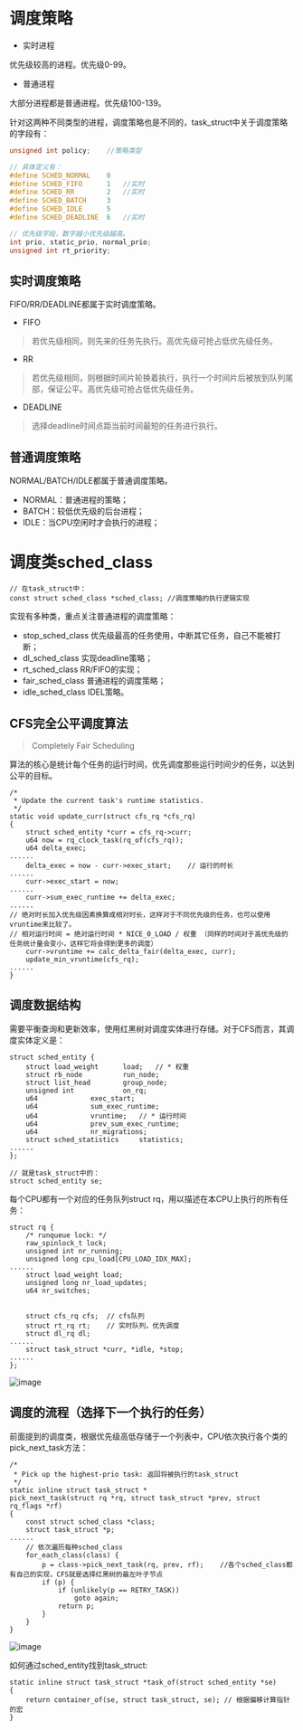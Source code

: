 # 调度策略

- 实时进程

优先级较高的进程。优先级0-99。

- 普通进程

大部分进程都是普通进程。优先级100-139。

针对这两种不同类型的进程，调度策略也是不同的，task_struct中关于调度策略的字段有：

```C
unsigned int policy;    //策略类型

// 具体定义有：
#define SCHED_NORMAL	0
#define SCHED_FIFO		1   //实时
#define SCHED_RR		2   //实时
#define SCHED_BATCH		3
#define SCHED_IDLE		5
#define SCHED_DEADLINE	6   //实时

// 优先级字段，数字越小优先级越高。
int prio, static_prio, normal_prio;
unsigned int rt_priority;
```

## 实时调度策略

FIFO/RR/DEADLINE都属于实时调度策略。

- FIFO

> 若优先级相同，则先来的任务先执行。高优先级可抢占低优先级任务。

- RR

> 若优先级相同，则根据时间片轮换着执行，执行一个时间片后被放到队列尾部，保证公平。高优先级可抢占低优先级任务。

- DEADLINE

> 选择deadline时间点距当前时间最短的任务进行执行。

## 普通调度策略

NORMAL/BATCH/IDLE都属于普通调度策略。

- NORMAL：普通进程的策略；
- BATCH：较低优先级的后台进程；
- IDLE：当CPU空闲时才会执行的进程；

# 调度类sched_class

```
// 在task_struct中：
const struct sched_class *sched_class; //调度策略的执行逻辑实现
```

实现有多种类，重点关注普通进程的调度策略：
- stop_sched_class 优先级最高的任务使用，中断其它任务，自己不能被打断；
- dl_sched_class 实现deadline策略；
- rt_sched_class RR/FIFO的实现；
- fair_sched_class 普通进程的调度策略；
- idle_sched_class IDEL策略。

## CFS完全公平调度算法

> Completely Fair Scheduling

算法的核心是统计每个任务的运行时间，优先调度那些运行时间少的任务，以达到公平的目标。

```
/*
 * Update the current task's runtime statistics.
 */
static void update_curr(struct cfs_rq *cfs_rq)
{
	struct sched_entity *curr = cfs_rq->curr;
	u64 now = rq_clock_task(rq_of(cfs_rq));
	u64 delta_exec;
......
	delta_exec = now - curr->exec_start;    // 运行的时长
......
	curr->exec_start = now;
......
	curr->sum_exec_runtime += delta_exec;
......
// 绝对时长加入优先级因素换算成相对时长，这样对于不同优先级的任务，也可以使用vruntime来比较了。
// 相对运行时间 = 绝对运行时间 * NICE_0_LOAD / 权重 （同样的时间对于高优先级的任务统计量会变小，这样它将会得到更多的调度）
	curr->vruntime += calc_delta_fair(delta_exec, curr);  
	update_min_vruntime(cfs_rq);
......
}
```

## 调度数据结构

需要平衡查询和更新效率，使用红黑树对调度实体进行存储。对于CFS而言，其调度实体定义是：

```
struct sched_entity {
	struct load_weight		load;   // * 权重
	struct rb_node			run_node;
	struct list_head		group_node;
	unsigned int			on_rq;
	u64				exec_start;
	u64				sum_exec_runtime;
	u64				vruntime;   // * 运行时间
	u64				prev_sum_exec_runtime;
	u64				nr_migrations;
	struct sched_statistics		statistics;
......
};

// 就是task_struct中的：
struct sched_entity se;
```

每个CPU都有一个对应的任务队列struct rq，用以描述在本CPU上执行的所有任务：
```
struct rq {
	/* runqueue lock: */
	raw_spinlock_t lock;
	unsigned int nr_running;
	unsigned long cpu_load[CPU_LOAD_IDX_MAX];
......
	struct load_weight load;
	unsigned long nr_load_updates;
	u64 nr_switches;


	struct cfs_rq cfs;  // cfs队列
	struct rt_rq rt;    // 实时队列，优先调度
	struct dl_rq dl;
......
	struct task_struct *curr, *idle, *stop;
......
};
```

![image](https://github.com/ingangi/blog/blob/master/img/sched_structs.jpeg)

## 调度的流程（选择下一个执行的任务）

前面提到的调度类，根据优先级高低存储于一个列表中，CPU依次执行各个类的pick_next_task方法：

```
/*
 * Pick up the highest-prio task: 返回将被执行的task_struct
 */
static inline struct task_struct *
pick_next_task(struct rq *rq, struct task_struct *prev, struct rq_flags *rf)
{
	const struct sched_class *class;
	struct task_struct *p;
......
    // 依次遍历每种sched_class
	for_each_class(class) {
		p = class->pick_next_task(rq, prev, rf);    //各个sched_class都有自己的实现，CFS就是选择红黑树的最左叶子节点
		if (p) {
			if (unlikely(p == RETRY_TASK))
				goto again;
			return p;
		}
	}
}
```

![image](https://github.com/ingangi/blog/blob/master/img/sched_pick_next_task.jpeg)

如何通过sched_entity找到task_struct:
```
static inline struct task_struct *task_of(struct sched_entity *se)
{
	return container_of(se, struct task_struct, se); // 根据偏移计算指针的宏
}
```